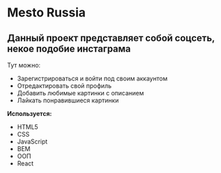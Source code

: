 # Mesto Russia

## Данный проект представляет собой соцсеть, некое подобие инстаграма
Тут можно:
* Зарегистрироваться и войти под своим аккаунтом
* Отредактировать свой профиль
* Добавить любимые картинки с описанием
* Лайкать понравившиеся картинки

**Используется:**

* HTML5
* CSS
* JavaScript
* BEM
* ООП
* React